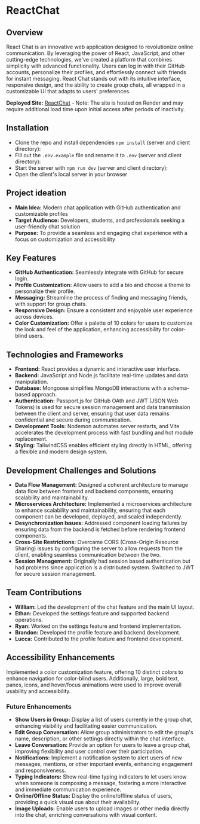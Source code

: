 # ReactChat 

## Overview
React Chat is an innovative web application designed to revolutionize online communication. By leveraging the power of React, JavaScript, and other cutting-edge technologies, we've created a platform that combines simplicity with advanced functionality. Users can log in with their GitHub accounts, personalize their profiles, and effortlessly connect with friends for instant messaging. React Chat stands out with its intuitive interface, responsive design, and the ability to create group chats, all wrapped in a customizable UI that adapts to users' preferences.

**Deployed Site:** [ReactChat](https://webwarefin.wpi.brandonlui.com/)  - Note: The site is hosted on Render and may require additional load time upon initial access after periods of inactivity.

## Installation
* Clone the repo and install dependencies `npm install` (server and client directory):
* Fill out the `.env.example` file and rename it to `.env` (server and client directory):
* Start the server with `npm run dev` (server and client directory):
* Open the client's local server in your browser

## Project ideation
* **Main Idea:**  Modern chat application with GitHub authentication and customizable profiles
* **Target Audience:** Developers, students, and professionals seeking a user-friendly chat solution
* **Purpose:** To provide a seamless and engaging chat experience with a focus on customization and accessibility

## Key Features
* **GitHub Authentication:** Seamlessly integrate with GitHub for secure login.
* **Profile Customization:** Allow users to add a bio and choose a theme to personalize their profile.
* **Messaging:** Streamline the process of finding and messaging friends, with support for group chats.
* **Responsive Design:** Ensure a consistent and enjoyable user experience across devices.
* **Color Customization:** Offer a palette of 10 colors for users to customize the look and feel of the application, enhancing accessibility for color-blind users.

## Technologies and Frameworks
* **Frontend:** React provides a dynamic and interactive user interface.
* **Backend:** JavaScript and Node.js facilitate real-time updates and data manipulation.
* **Database:** Mongoose simplifies MongoDB interactions with a schema-based approach.
* **Authentication:** Passport.js for GitHub OAth and JWT (JSON Web Tokens) is used for secure session management and data transmission between the client and server, ensuring that user data remains confidential and secure during communication.
* **Development Tools:** Nodemon automates server restarts, and Vite accelerates the development process with fast bundling and hot module replacement.
* **Styling:** TailwindCSS enables efficient styling directly in HTML, offering a flexible and modern design system.

## Development Challenges and Solutions
* **Data Flow Management:** Designed a coherent architecture to manage data flow between frontend and backend components, ensuring scalability and maintainability.
* **Microservices Architecture:** Implemented a microservices architecture to enhance scalability and maintainability, ensuring that each component can be developed, deployed, and scaled independently.
* **Desynchronization Issues:** Addressed component loading failures by ensuring data from the backend is fetched before rendering frontend components.
* **Cross-Site Restrictions:** Overcame CORS (Cross-Origin Resource Sharing) issues by configuring the server to allow requests from the client, enabling seamless communication between the two.
* **Session Management:** Originally had session based authentication but had problems since application is a distributed system. Switched to JWT for secure session management.

## Team Contributions
* **William:** Led the development of the chat feature and the main UI layout.
* **Ethan:** Developed the settings feature and supported backend operations.
* **Ryan:** Worked on the settings feature and frontend implementation.
* **Brandon:** Developed the profile feature and backend development.
* **Lucca:** Contributed to the profile feature and frontend development.

## Accessibility Enhancements
Implemented a color customization feature, offering 10 distinct colors to enhance navigation for color-blind users. Additionally, large, bold text, panes, icons, and hover/focus animations were used to improve overall usability and accessibility.

### Future Enhancements
* **Show Users in Group:** Display a list of users currently in the group chat, enhancing visibility and facilitating easier communication.
* **Edit Group Conversation:** Allow group administrators to edit the group's name, description, or other settings directly within the chat interface.
* **Leave Conversation:** Provide an option for users to leave a group chat, improving flexibility and user control over their participation.
* **Notifications:** Implement a notification system to alert users of new messages, mentions, or other important events, enhancing engagement and responsiveness.
* **Typing Indicators:** Show real-time typing indicators to let users know when someone is composing a message, fostering a more interactive and immediate communication experience.
* **Online/Offline Status:** Display the online/offline status of users, providing a quick visual cue about their availability.
* **Image Uploads:** Enable users to upload images or other media directly into the chat, enriching conversations with visual content.
